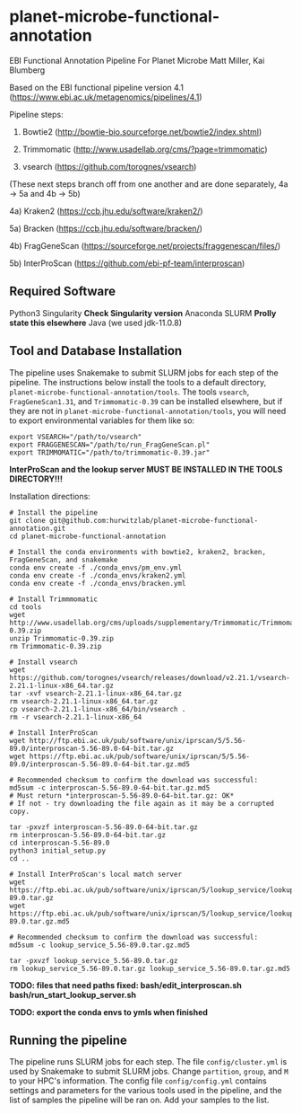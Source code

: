 # planet-microbe-functional-annotation
EBI Functional Annotation Pipeline For Planet Microbe
Matt Miller, Kai Blumberg

Based on the EBI functional pipeline version 4.1 (https://www.ebi.ac.uk/metagenomics/pipelines/4.1)

Pipeline steps: 
1) Bowtie2 (http://bowtie-bio.sourceforge.net/bowtie2/index.shtml)

2) Trimmomatic (http://www.usadellab.org/cms/?page=trimmomatic)

3) vsearch (https://github.com/torognes/vsearch)

(These next steps branch off from one another and are done separately, 4a -> 5a and 4b -> 5b)

4a) Kraken2 (https://ccb.jhu.edu/software/kraken2/)

5a) Bracken (https://ccb.jhu.edu/software/bracken/)

4b) FragGeneScan (https://sourceforge.net/projects/fraggenescan/files/)

5b) InterProScan (https://github.com/ebi-pf-team/interproscan)

## Required Software
Python3
Singularity **Check Singularity version**
Anaconda
SLURM **Prolly state this elsewhere**
Java (we used jdk-11.0.8)

## Tool and Database Installation

The pipeline uses Snakemake to submit SLURM jobs for each step of the pipeline. The instructions below install the tools to a default directory, `planet-microbe-functional-annotation/tools`. The tools `vsearch`, `FragGeneScan1.31`, and `Trimmomatic-0.39` can be installed elsewhere, but if they are not in `planet-microbe-functional-annotation/tools`, you will need to export environmental variables for them like so: 
```
export VSEARCH="/path/to/vsearch"
export FRAGGENESCAN="/path/to/run_FragGeneScan.pl"
export TRIMMOMATIC="/path/to/trimmomatic-0.39.jar"
```

**InterProScan and the lookup server MUST BE INSTALLED IN THE TOOLS DIRECTORY!!!**

Installation directions:
```
# Install the pipeline
git clone git@github.com:hurwitzlab/planet-microbe-functional-annotation.git
cd planet-microbe-functional-annotation

# Install the conda environments with bowtie2, kraken2, bracken, FragGeneScan, and snakemake
conda env create -f ./conda_envs/pm_env.yml
conda env create -f ./conda_envs/kraken2.yml
conda env create -f ./conda_envs/bracken.yml

# Install Trimmmomatic
cd tools
wget http://www.usadellab.org/cms/uploads/supplementary/Trimmomatic/Trimmomatic-0.39.zip
unzip Trimmomatic-0.39.zip
rm Trimmomatic-0.39.zip

# Install vsearch
wget https://github.com/torognes/vsearch/releases/download/v2.21.1/vsearch-2.21.1-linux-x86_64.tar.gz
tar -xvf vsearch-2.21.1-linux-x86_64.tar.gz
rm vsearch-2.21.1-linux-x86_64.tar.gz
cp vsearch-2.21.1-linux-x86_64/bin/vsearch .
rm -r vsearch-2.21.1-linux-x86_64

# Install InterProScan
wget http://ftp.ebi.ac.uk/pub/software/unix/iprscan/5/5.56-89.0/interproscan-5.56-89.0-64-bit.tar.gz
wget https://ftp.ebi.ac.uk/pub/software/unix/iprscan/5/5.56-89.0/interproscan-5.56-89.0-64-bit.tar.gz.md5

# Recommended checksum to confirm the download was successful:
md5sum -c interproscan-5.56-89.0-64-bit.tar.gz.md5
# Must return *interproscan-5.56-89.0-64-bit.tar.gz: OK*
# If not - try downloading the file again as it may be a corrupted copy.

tar -pxvzf interproscan-5.56-89.0-64-bit.tar.gz
rm interproscan-5.56-89.0-64-bit.tar.gz
cd interproscan-5.56-89.0
python3 initial_setup.py
cd ..

# Install InterProScan's local match server
wget https://ftp.ebi.ac.uk/pub/software/unix/iprscan/5/lookup_service/lookup_service_5.56-89.0.tar.gz
wget https://ftp.ebi.ac.uk/pub/software/unix/iprscan/5/lookup_service/lookup_service_5.56-89.0.tar.gz.md5

# Recommended checksum to confirm the download was successful:
md5sum -c lookup_service_5.56-89.0.tar.gz.md5

tar -pxvzf lookup_service_5.56-89.0.tar.gz
rm lookup_service_5.56-89.0.tar.gz lookup_service_5.56-89.0.tar.gz.md5
```

**TODO: files that need paths fixed:
bash/edit_interproscan.sh
bash/run_start_lookup_server.sh**

**TODO: export the conda envs to ymls when finished**

## Running the pipeline
The pipeline runs SLURM jobs for each step. The file `config/cluster.yml` is used by Snakemake to submit SLURM jobs. Change `partition`, `group`, and `M` to your HPC's information. The config file `config/config.yml` contains settings and parameters for the various tools used in the pipeline, and the list of samples the pipeline will be ran on. Add your samples to the list.
